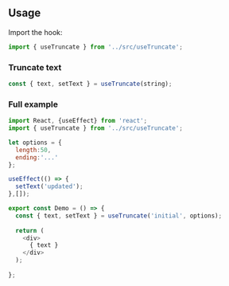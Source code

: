 ## Usage

Import the hook:

```javascript
import { useTruncate } from '../src/useTruncate';
```

### Truncate text

```javascript
const { text, setText } = useTruncate(string);
```

### Full example

```javascript
import React, {useEffect} from 'react';
import { useTruncate } from '../src/useTruncate';

let options = {
  length:50,
  ending:'...'
};

useEffect(() => {
  setText('updated');
},[]);

export const Demo = () => {
  const { text, setText } = useTruncate('initial', options);
  
  return (
    <div>
      { text }
    </div>
  );
  
};
```
